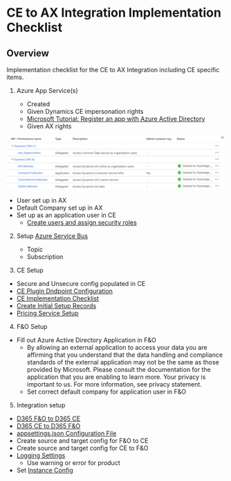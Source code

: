 ﻿
# CE to AX Integration Implementation Checklist

## Overview
Implementation checklist for the CE to AX Integration including CE specific items. 

1. Azure App Service(s)

   - Created
   - Given Dynamics CE impersonation rights 
   - [Microsoft Tutorial: Register an app with Azure Active Directory](https://docs.microsoft.com/en-us/powerapps/developer/common-data-service/walkthrough-register-app-azure-active-directory)
   - Given AX rights

![IntegrationAXrights](./assets/images/IntegrationAXrights.png)
 
   - User set up in AX
   - Default Company set up in AX
   - Set up as an application user in CE
     - [Create users and assign security roles](https://docs.microsoft.com/en-us/power-platform/admin/create-users-assign-online-security-roles#create-an-application-user)

2. Setup [Azure Service Bus](https://docs.microsoft.com/en-us/azure/service-bus-messaging/service-bus-messaging-overview)
   - Topic
   - Subscription

3. CE Setup
 - Secure and Unsecure config populated in CE
- [CE Plugin Dndpoint Configuration](CE_Plugin_Endpoint_Configuration.md)
- [CE Implementation Checklist](CE_Implementation_Checklist.md)
- [Create Initial Setup Records](CE_Setup_Records.md)
- [Pricing Service Setup](Pricing_Service_Setup.md)

4. F&O Setup
- Fill out Azure Active Directory Application in F&O
   - By allowing an external application to access your data you are affirming that you understand that the data handling and compliance standards of the external application may not be the same as those provided by Microsoft. Please consult the documentation for the application that you are enabling to learn more. Your privacy is important to us. For more information, see privacy statement.
   - Set correct default company for application user in F&O

5. Integration setup
- [D365 F&O to D365 CE](D365-F&O-to-D365-CE.md)
- [D365 CE to D365 F&O](D365-CE-to-D365-F&O.md)
- [appsettings.json Configuration File](appsettings.json.md)
- Create source and target config for F&O to CE
- Create source and target config for CE to F&O
- [Logging Settings](Logging.md)
   - Use warning or error for product
- Set [Instance Config](InstanceConfig.md)

